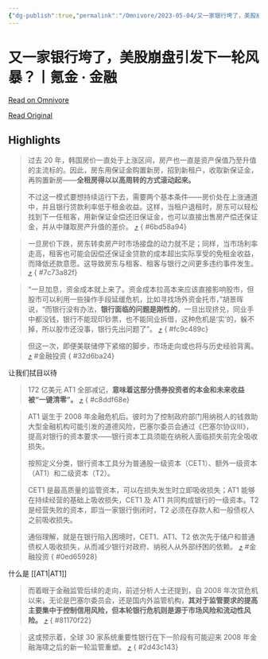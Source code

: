 ```yaml
---
{"dg-publish":true,"permalink":"/Omnivore/2023-05-04/又一家银行垮了，美股崩盘引发下一轮风暴？丨氪金 · 金融/"}
---
```



# 又一家银行垮了，美股崩盘引发下一轮风暴？丨氪金 · 金融

[Read on Omnivore](https://omnivore.app/me/-187e70d6185)

[Read Original](https://mp.weixin.qq.com/s/EfmWUb5y59McJO89UjDscA)

## Highlights

> 过去 20 年，韩国房价一直处于上涨区间，房产也一直是资产保值乃至升值的主流标的。因此，房东用保证金购置新房，招到新租户，收取新保证金，再购置新房——**全租房得以以高周转的方式滚动起来。**
>
> 不过这一模式要想持续运行下去，需要两个基本条件——房价处在上涨通道中，并且银行贷款利率低于租金收益。这样，当租户退租时，房东可以轻松找到下一任租客，用新保证金偿还旧保证金，也可以直接出售房产偿还保证金，并从中赚取房产升值的差价。 [⤴️](https://omnivore.app/me/-187e70d6185#6bd58a94-76b5-4f97-87ae-2d5ec6d496fe) 
{ #6bd58a94}


> 一旦房价下跌，房东转卖房产时市场接盘的动力就不足；同样，当市场利率走高，租客也可能会因偿还保证金贷款的成本超出实际享受的免租金收益，而降低还款意愿。这导致房东与租客、租客与银行之间更多违约事件发生。 [⤴️](https://omnivore.app/me/-187e70d6185#7c73a82f-196e-427a-86f3-59a1223b6fe4) 
{ #7c73a82f}


> “一旦加息，资金成本就上来了。资金成本拉高本来应该直接影响股市，但股市可以利用一些操作手段延缓危机，比如寻找场外资金托市，”胡景晖说，“而银行没有办法，**银行面临的问题是刚性的**，一旦出现挤兑，同业手中都没钱，银行不能现印钞票，也不能同业拆借，这种危机是‘实’的，躲不掉，所以股市还没事，银行先出问题了”。 [⤴️](https://omnivore.app/me/-187e70d6185#fc9c489c-a3f0-4a12-b604-3f6716772e4e) 
{ #fc9c489c}


> 但这一次，即便美联储停下紧缩的脚步，市场走向或也将与历史经验背离。 [⤴️](https://omnivore.app/me/-187e70d6185#32d6ba24-26a4-4f11-bafe-e8e282da2400)  #金融投资 
{ #32d6ba24}


让我们拭目以待

> 172 亿美元 AT1 全部减记，**意味着这部分债券投资者的本金和未来收益被“一键清零”。** [⤴️](https://omnivore.app/me/-187e70d6185#c8ddf68e-dbf4-40e1-aa92-121ac9ff5078) 
{ #c8ddf68e}


> AT1 诞生于 2008 年金融危机后。彼时为了控制政府部门用纳税人的钱救助大型金融机构可能引发的道德风险，巴塞尔委员会通过《巴塞尔协议Ⅲ》，提高对银行的资本要求——银行资本工具须能在纳税人面临损失前完全吸收损失。
>
> 按照定义分类，银行资本工具分为普通股一级资本（CET1）、额外一级资本（AT1）和二级资本（T2）。
>
> CET1 是最高质量的监管资本，可以在损失发生时立即吸收损失；AT1 能够在持续经营的基础上吸收损失，CET1 及 AT1 共同构成银行的一级资本。T2 是经营失败的资本，即当一家银行倒闭时，T2 必须在存款人和一般债权人之前吸收损失。
>
> 通俗理解，就是在银行陷入困境时，CET1、AT1、T2 依次先于储户和普通债权人吸收损失，从而减少银行对政府、纳税人从外部纾困的依赖。 [⤴️](https://omnivore.app/me/-187e70d6185#0ed65928-f92d-40a8-8192-7adacdcfddd3)  #金融投资 
{ #0ed65928}


什么是 [[AT1\|AT1]]

> 而着眼于金融监管后续的走向，前述分析人士还提到，自 2008 年次贷危机以来，无论是巴塞尔委员会，还是国内外监管机构，**其对于监管要求的提高主要集中于控制信用风险，但本轮银行危机则是源于市场风险和流动性风险。** [⤴️](https://omnivore.app/me/-187e70d6185#81170f22-a7d7-473a-8430-fbcc64c42aed) 
{ #81170f22}


> 这或预示着，全球 30 家系统重要性银行在下一阶段有可能迎来 2008 年金融海啸之后的新一轮监管重塑。 [⤴️](https://omnivore.app/me/-187e70d6185#2d43c143-e927-4934-a60e-69ad3d02c76f) 
{ #2d43c143}

